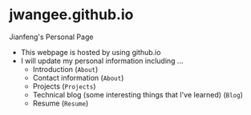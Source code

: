 # jwangee.github.io
Jianfeng's Personal Page

* This webpage is hosted by using github.io
* I will update my personal information including ...
	* Introduction (`About`)
	* Contact information (`About`)
	* Projects (`Projects`)
	* Technical blog (some interesting things that I've learned) (`Blog`)
	* Resume (`Resume`)
